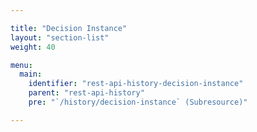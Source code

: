 ```yaml
---

title: "Decision Instance"
layout: "section-list"
weight: 40

menu:
  main:
    identifier: "rest-api-history-decision-instance"
    parent: "rest-api-history"
    pre: "`/history/decision-instance` (Subresource)"

---
```

